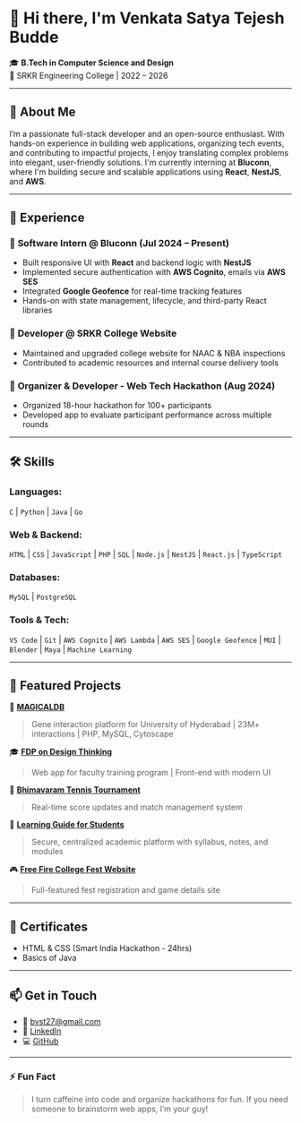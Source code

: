# 👋 Hi there, I'm Venkata Satya Tejesh Budde

🎓 **B.Tech in Computer Science and Design**  
📍 SRKR Engineering College | 2022 – 2026

---

## 🚀 About Me

I’m a passionate full-stack developer and an open-source enthusiast. With hands-on experience in building web applications, organizing tech events, and contributing to impactful projects, I enjoy translating complex problems into elegant, user-friendly solutions. I'm currently interning at **Bluconn**, where I'm building secure and scalable applications using **React**, **NestJS**, and **AWS**.

---

## 💼 Experience

### 🔹 **Software Intern @ Bluconn** (Jul 2024 – Present)
- Built responsive UI with **React** and backend logic with **NestJS**
- Implemented secure authentication with **AWS Cognito**, emails via **AWS SES**
- Integrated **Google Geofence** for real-time tracking features
- Hands-on with state management, lifecycle, and third-party React libraries

### 🔹 **Developer @ SRKR College Website**
- Maintained and upgraded college website for NAAC & NBA inspections
- Contributed to academic resources and internal course delivery tools

### 🔹 **Organizer & Developer - Web Tech Hackathon (Aug 2024)**
- Organized 18-hour hackathon for 100+ participants
- Developed app to evaluate participant performance across multiple rounds

---

## 🛠️ Skills

### Languages:
`C` | `Python` | `Java` | `Go`

### Web & Backend:
`HTML` | `CSS` | `JavaScript` | `PHP` | `SQL` | `Node.js` | `NestJS` | `React.js` | `TypeScript`

### Databases:
`MySQL` | `PostgreSQL`

### Tools & Tech:
`VS Code` | `Git` | `AWS Cognito` | `AWS Lambda` | `AWS SES` | `Google Geofence` | `MUI` | `Blender` | `Maya` | `Machine Learning`

---

## 🌟 Featured Projects

🔬 [**MAGICALDB**](http://www.manjarilab.com/databases/magicaldb)  
> Gene interaction platform for University of Hyderabad | 23M+ interactions | PHP, MySQL, Cytoscape

🎓 [**FDP on Design Thinking**](https://srkrec.edu.in/atalfdp2023/)  
> Web app for faculty training program | Front-end with modern UI

🎾 [**Bhimavaram Tennis Tournament**](https://bhimavaramtennis.com/)  
> Real-time score updates and match management system

📘 [**Learning Guide for Students**](https://csd27.ct.ws/CSD)  
> Secure, centralized academic platform with syllabus, notes, and modules

🎮 [**Free Fire College Fest Website**](http://srkrec.edu.in/sigma/freefire24)  
> Full-featured fest registration and game details site

---

## 📜 Certificates

- HTML & CSS (Smart India Hackathon - 24hrs)
- Basics of Java

---

## 📫 Get in Touch

- 📧 [bvst27@gmail.com](mailto:bvst27@gmail.com)
- 🔗 [LinkedIn](https://www.linkedin.com/in/venkata-satya-tejesh-budde-b7b460247)
- 💻 [GitHub](https://github.com/BTejesh27)

---

### ⚡ Fun Fact
> I turn caffeine into code and organize hackathons for fun. If you need someone to brainstorm web apps, I’m your guy!
